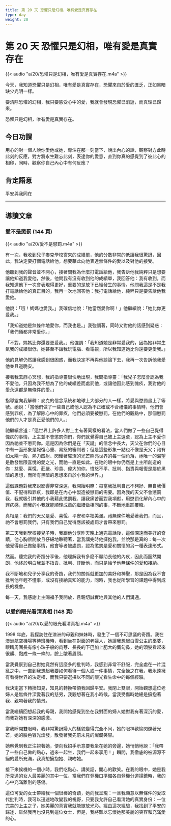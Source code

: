 ```yaml
---
title: 第 20 天 恐懼只是幻相，唯有愛是真實存在
type: day
weight: 20
---
```


# 第 20 天 恐懼只是幻相，唯有愛是真實存在

{{< audio "a/20/恐懼只是幻相，唯有愛是真實存在.m4a" >}}

今天，我知道恐懼只是幻相，唯有愛是真實存在，恐懼來自於愛的匱乏，正如黑暗缺少光明一樣。

要清除恐懼的幻相，我只要感受心中的愛，我就會發現恐懼已消逝，而真理已歸來。

恐懼只是幻相，唯有愛是真實存在。

## 今日功課

用心的對一個人說你愛他或她，專注在那一刻當下，說出內心的話，觀察對方此時此刻的反應，對方將永生難忘此刻，表達你的愛意，直到你真的感覺到了彼此心的相印，同時，觀察你自己內心中有何反應？

## 肯定語意

平安與我同在

---

## 導讀文章

### 愛不是懲罰 (144 頁)

{{< audio "a/20/愛不是懲罰.m4a" >}}

有一次，我收到兒子麥克學校寄來的成績單，他的分數非常的低讓我很驚訝，因此，我決定要打個電話給他，想要藉此向他表達無條件的愛以及對他的接受。

他聽到我的聲音並不開心，接著問我為什麼打電話給他，我告訴他我純粹只是想要讓他知道我愛他，然後，他問我有沒有收到他的成績單，我回答他：我有收到，而我知道他下一次會表現得更好，重要的是放下已經發生的事情。他問我這是不是我打電話給他的真正目的，我再一次地回答他：我打電話給他，純粹只是要告訴他我愛他。

他說：「哦！媽媽也愛我。」我確信地說：「她當然愛你啊！」他繼續說：「她比你更愛我。」

「我知道她是無條件地愛你，而我也是。」我強調著，同時又對他的話感到疑惑：「我們倆都非常愛你。」

「不對，媽媽比你還要更愛我。」他強調：「我知道她是非常愛我的，因為她非常生氣我的成績很低，她甚至不讓我玩電腦、看電視，所以我知道她比你還要更愛我。」

他的見解仍然讓我感到很困惑，而我決定不再與他談論下去，我再一次告訴他我愛他並且道晚安。

接著我去靜心冥想，我的指導靈很快地出現，我問指導靈：「我兒子怎麼會認為我不愛他，只因為我不想為了他的成績差而處罰他，或讓他因此感到愧疚，我對他的愛永遠都是無條件的愛。」

指導靈向我解釋：麥克的信念系統和地球上大部分的人一樣，將愛與懲罰畫上了等號。祂說：「當他們做了一些自己或他人認為不正確或不合禮儀的事情時，他們會感到罪疚，為了解除心中的罪疚，他們必須要被懲罰，在他們的觀點中，那個懲罰他們的人才是真正愛他們的人。」

祂繼續言道：「這世界上許多人對上主有著同樣的看法，當人們做了一些自己覺得愧疚的事情，上主並不會懲罰你們，你們就覺得自己被上主遺棄，認為上主不愛你因為祂並不懲罰你。這是因為你們是在「天譴」的信念中長大，天父在你們的心目中有一面形象是報復心重、易怒的審判者；但是這些形象一點也不像是天父；祂有如太陽一般，熱力四射、閃耀著璀璨的光芒照亮世界的每一個角落，祂唯一的渴望是散發無限喜悅的愛之光，而祂一直是如此。在祂的眼中你仍然是上主所創造的你：慈愛、喜悅、莊嚴、珍貴、偉大的你。憤怒不平、批判、指責與報復是屬於黑暗的思想，而所有黑暗的思想來自於小我的世界。」

這個課題對我來說影響非常深遠，我開始明瞭：每當我批判自己不夠好、無自我價值、不配得和罪疚，我即是在內心中製造被懲罰的需要。因為我的天父不會懲罰我，我就吸引其他的小我藉此懲罰我、讓我痛苦而對我項獻，用懲罰化解內心中的罪疚感，而我的小我就能順理成章的繼續做相同的事，不斷地重蹈覆轍。

真相是：我們的天父是愛、喜悅、平安和幸福美滿。祂無條件地愛著我們，而且，祂不會懲罰我們，只有我們自己覺得應該被處罰才會帶來懲罰。

第二天我到學校接兒子時，我跟他分享昨天晚上通完電話後，這個深遠而美好的奇蹟，他心胸很開放且仔細地聆聽著，當我講完時他擁抱我，並說那是真的：每一次他覺得自己做錯事情，他會等者被處罰，認為懲罰是愛和關懷的另一種表達形式。

然而。聽完我的奇蹟分享後，他理解我有多麼不願助長他的內疚，因此而豁然開朗，他終於明白我並不指責、批判、評斷他，而只是給予他無條件的愛和接納。

我不斷地和兒子分享我的奇蹟，我們的關係就更加的美好和神聖，那是因為我不會批判他年輕不懂事，或沒有接納真知的能力，同時，我也從所學習的課題中得到成長的機會。

每一天，我感謝上主賜福予我開放，且親切誠實地與其他的人們溝通。

### 以愛的眼光看清真相 (148 頁)

{{< audio "a/20/以愛的眼光看清真相.m4a" >}}

1998 年底，我探訪住在澳洲的母親和妹妹時，發生了一個不可思議的奇蹟。我在澳洲航空機場等待班機時，看到坐在對面的老婦人，她讓我想起白雪公主的巫婆，眼睛周圍長有像小珠子般的肉芽、長長的下巴加上肥大的鷹勾鼻，她的頭髮看起來很髒、黏成一條一條的，臉上皺著眉頭。

當我覺察到自己對她竟然有這麼多的批判時，我感到非常不舒服，完全處在一片混亂之中，一直到我想起我要如何看待一個人或一件事情，完全操之在我，我永遠擁有看待世界的決定權，而我只要選擇以不同的眼光看生命中的每個經驗。

我決定當下轉換知見，知見的轉換帶領我回歸平安。我閉上雙眼，開始觀想這位老婦人是無條件深愛著我的慈男，我觀想著在我小時候，當我受傷時她總是擁抱著我、親吻著我的情景。

當我繼續回想起我的母親，我開始感覺到坐在我對面的婦人她對我有著深沉的愛，而我對她有深深的感激。

當我睜開雙眼時，我非常驚訝婦人的樣貌變得完全不同，她的眼神歡愉閃爍著光芒，她的臉色容光煥發，散發著我先前未見的燦爛笑容。

她察覺到我正注視著她，便向我招手示意要我坐在她的旁邊，她悄悄地說：「我帶了一些自己做的點心，過來一起坐，我們一起來享用！」瞬間，我徹底的被源源不絕的愛所充滿，我真想擁抱她、親吻她。

接下來候機的一個小時，我們吃點心、講笑話，開心的歡笑。在我的眼中，她是我所見過的女人最美麗的其中一位，當我們在登機口準備各自登機分道揚鑣時，我的心中充滿離別的感傷。

這位可愛的女士帶給我一個很棒的奇蹟，她向我呈現：一旦我願意以無條件的愛取代批判時，我可以迅速地改變我的視野，只要我允許自己看清她的真實身份：一位完美的上主之子，她美麗的真實我就能綻放光彩。經由這次經驗，我找到了平安的歸途，雖然我再也沒見到這位女士，但是，我將難以忘懷她那美麗的笑容和充滿愛的心。
